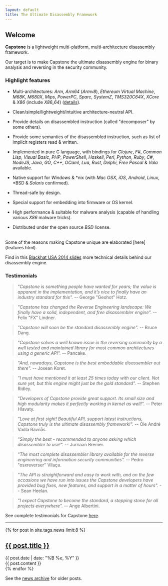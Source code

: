 ```yaml
---
layout: default
title: The Ultimate Disassembly Framework
---
```


## Welcome

**Capstone** is a lightweight multi-platform, multi-architecture disassembly framework.

Our target is to make Capstone the ultimate disassembly engine for binary analysis and reversing in the security community.

### Highlight features

- Multi-architectures: *Arm*, *Arm64* (*Armv8*), *Ethereum Virtual Machine*, *M68K*, *M680X*, *Mips*, *PowerPC*, *Sparc*, *SystemZ*, *TMS320C64X*, *XCore* & *X86* (include *X86_64*) ([details](arch.html)).

- Clean/simple/lightweight/intuitive architecture-neutral API.

- Provide details on disassembled instruction (called "decomposer" by some others).

- Provide some semantics of the disassembled instruction, such as list of implicit registers read & written.

- Implemented in pure C language, with bindings for *Clojure*, *F#*, *Common Lisp*, *Visual Basic*, *PHP*, *PowerShell*, *Haskell*, *Perl*, *Python*, *Ruby*, *C#*, *NodeJS*, *Java*, *GO*, *C++*, *OCaml*, *Lua*, *Rust*, *Delphi*, *Free Pascal* & *Vala* available.

- Native support for *Windows* & \*nix (with *Mac OSX*, *iOS*, *Android*, *Linux*, \*BSD & *Solaris* confirmed).

- Thread-safe by design.

- Special support for embedding into firmware or OS kernel.

- High performance & suitable for malware analysis (capable of handling various *X86* malware tricks).

- Distributed under the open source *BSD* license.

<br>
Some of the reasons making Capstone unique are elaborated [here](features.html).

Find in this [Blackhat USA 2014 slides](BHUSA2014-capstone.pdf) more technical details behind our disassembly engine.

### Testimonials

> <i>"Capstone is something people have wanted for years; the value is apparent in the implementation, and it’s nice to finally have an industry standard for this".</i>
> -- George "Geohot" Hotz.

> <i>"Capstone has changed the Reverse Engineering landscape: We finally have a solid, independent, and free disassembler engine".</i>
> -- Felix "FX" Lindner.

> <i>"Capstone will soon be the standard disassembly engine".</i>
> -- Bruce Dang.

> <i>"Capstone solves a well known issue in the reversing community by a well tested and maintained library for most common architectures using a generic API".</i>
> -- Pancake.

> <i>"And, nowadays, Capstone is the best embeddable disassembler out there".</i>
> -- Joxean Koret.

> <i>"I must have mentioned it at least 25 times today with our client. Not sure yet, but this engine might just be the gold standard".</i>
> -- Stephen Ridley.

> <i>"Developers of Capstone provide great support. Its small size and high modularity makes it perfectly working in kernel as well!".</i>
> -- Peter Hlavaty.

> <i>"Love at first sight! Beautiful API, support latest instructions, Capstone truly is the ultimate disassembly framework!".</i>
> -- Ole André Vadla Ravnås.

> <i>"Simply the best - recommended to anyone asking which disassembler to use!".</i>
> -- Jurriaan Bremer.

> <i>"The most complete disassembler library available for the reverse engineering and information security communities".</i>
> -- Pedro "osxreverser" Vilaça.

> <i>"The API is straightforward and easy to work with, and on the few occasions we have run into issues the Capstone developers have provided bug fixes, new features, and support in a matter of hours".</i>
> -- Sean Heelan.

> <i>"I expect Capstone to become the standard, a stepping stone for all projects everywhere".</i>
> -- Ange Albertini.

See complete testimonials for Capstone [here](testimonial.html).

---

<div class="posts">
{% for post in site.tags.news limit:8 %}
<article class="post">

<h2><a href="{{ site.baseurl }}{{ post.url }}">{{ post.title }}</a></h2>

<div class="date">
{{ post.date | date: "%B %e, %Y" }}
</div>

<div class="entry">
{{ post.content }}
</div>
</article>
{% endfor %}
</div>

See the [news archive](news.html) for older posts.

